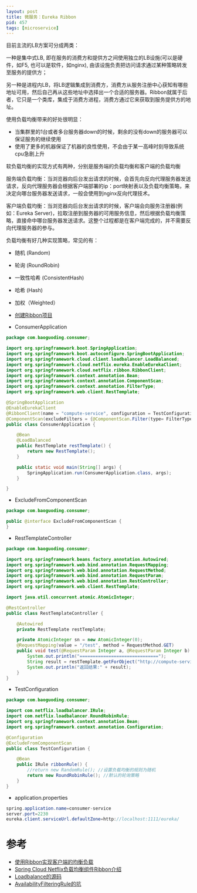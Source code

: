 ```yaml
---
layout: post
title: 微服务：Eureka Ribbon
pid: 457
tags: [microservice]
---
```


目前主流的LB方案可分成两类：

一种是集中式LB, 即在服务的消费方和提供方之间使用独立的LB设施(可以是硬件，如F5, 也可以是软件，如nginx), 由该设施负责把访问请求通过某种策略转发至服务的提供方；

另一种是进程内LB，将LB逻辑集成到消费方，消费方从服务注册中心获知有哪些地址可用，然后自己再从这些地址中选择出一个合适的服务器。Ribbon就属于后者，它只是一个类库，集成于消费方进程，消费方通过它来获取到服务提供方的地址。

使用负载均衡带来的好处很明显：

+ 当集群里的1台或者多台服务器down的时候，剩余的没有down的服务器可以保证服务的继续使用
+ 使用了更多的机器保证了机器的良性使用，不会由于某一高峰时刻导致系统cpu急剧上升

软负载均衡的实现方式有两种，分别是服务端的负载均衡和客户端的负载均衡

服务端负载均衡：当浏览器向后台发出请求的时候，会首先向反向代理服务器发送请求，反向代理服务器会根据客户端部署的ip：port映射表以及负载均衡策略，来决定向哪台服务器发送请求，一般会使用到nginx反向代理技术。

客户端负载均衡：当浏览器向后台发出请求的时候，客户端会向服务注册器(例如：Eureka Server)，拉取注册到服务器的可用服务信息，然后根据负载均衡策略，直接命中哪台服务器发送请求。这整个过程都是在客户端完成的，并不需要反向代理服务器的参与。

负载均衡有好几种实现策略，常见的有：

+ 随机 (Random)
+ 轮询 (RoundRobin)
+ 一致性哈希 (ConsistentHash)
+ 哈希 (Hash)
+ 加权（Weighted）


+ [创建Ribbon项目](https://start.spring.io/)

+ ConsumerApplication

```java
package com.baoguoding.consumer;

import org.springframework.boot.SpringApplication;
import org.springframework.boot.autoconfigure.SpringBootApplication;
import org.springframework.cloud.client.loadbalancer.LoadBalanced;
import org.springframework.cloud.netflix.eureka.EnableEurekaClient;
import org.springframework.cloud.netflix.ribbon.RibbonClient;
import org.springframework.context.annotation.Bean;
import org.springframework.context.annotation.ComponentScan;
import org.springframework.context.annotation.FilterType;
import org.springframework.web.client.RestTemplate;

@SpringBootApplication
@EnableEurekaClient
@RibbonClient(name = "compute-service", configuration = TestConfiguration.class)
@ComponentScan(excludeFilters = {@ComponentScan.Filter(type= FilterType.ANNOTATION,value=ExcludeFromComponentScan.class)})
public class ConsumerApplication {

	@Bean
	@LoadBalanced
	public RestTemplate restTemplate() {
		return new RestTemplate();
	}

	public static void main(String[] args) {
		SpringApplication.run(ConsumerApplication.class, args);
	}

}
```

+ ExcludeFromComponentScan

```java
package com.baoguoding.consumer;

public @interface ExcludeFromComponentScan {
}
```

+ RestTemplateController

```java
package com.baoguoding.consumer;

import org.springframework.beans.factory.annotation.Autowired;
import org.springframework.web.bind.annotation.RequestMapping;
import org.springframework.web.bind.annotation.RequestMethod;
import org.springframework.web.bind.annotation.RequestParam;
import org.springframework.web.bind.annotation.RestController;
import org.springframework.web.client.RestTemplate;

import java.util.concurrent.atomic.AtomicInteger;

@RestController
public class RestTemplateController {

    @Autowired
    private RestTemplate restTemplate;

    private AtomicInteger sn = new AtomicInteger(0);
    @RequestMapping(value = "/test", method = RequestMethod.GET)
    public void test(@RequestParam Integer a, @RequestParam Integer b) {// 将原来的ip:port的形式，改成注册到Eureka Server上的应用名即可
        System.out.println("==============================");
        String result = restTemplate.getForObject("http://compute-service/add?a="+a +"&b="+b + "&sn="+sn.incrementAndGet(), String.class);
        System.out.println("返回结果:" + result);
    }
}

```

+ TestConfiguration

```java
package com.baoguoding.consumer;

import com.netflix.loadbalancer.IRule;
import com.netflix.loadbalancer.RoundRobinRule;
import org.springframework.context.annotation.Bean;
import org.springframework.context.annotation.Configuration;

@Configuration
@ExcludeFromComponentScan
public class TestConfiguration {

    @Bean
    public IRule ribbonRule() {
        //return new RandomRule(); //设置负载均衡的规则为随机
        return new RoundRobinRule(); //默认的轮询策略
    }
}
```

+ application.properties

```java
spring.application.name=consumer-service
server.port=2230
eureka.client.serviceUrl.defaultZone=http://localhost:1111/eureka/
```

# 参考

+ [使用Ribbon实现客户端的均衡负载](https://www.cnblogs.com/duanxz/p/6123502.html)
+ [Spring Cloud Netflix负载均衡组件Ribbon介绍](https://www.cnblogs.com/duanxz/p/7514064.html)
+ [Loadbalance的源码](https://www.cnblogs.com/duanxz/p/7504947.html)
+ [AvailabilityFilteringRule的坑](https://www.cnblogs.com/duanxz/p/6202982.html)